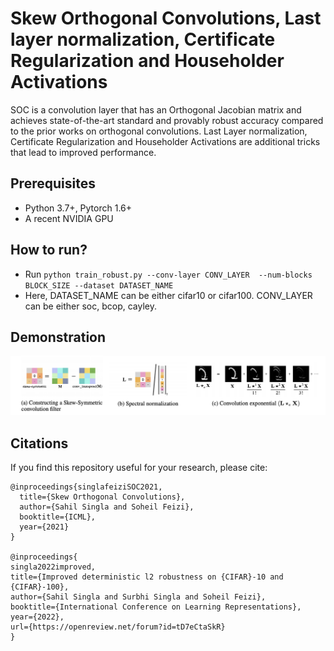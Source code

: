 # Skew Orthogonal Convolutions, Last layer normalization, Certificate Regularization and Householder Activations

SOC is a convolution layer that has an Orthogonal Jacobian matrix and achieves state-of-the-art standard and provably robust accuracy compared to the prior works on orthogonal convolutions. Last Layer normalization, Certificate Regularization and Householder Activations are additional tricks that lead to improved performance.

## Prerequisites

+ Python 3.7+, Pytorch 1.6+
+ A recent NVIDIA GPU

## How to run?

+ Run ```python train_robust.py --conv-layer CONV_LAYER  --num-blocks BLOCK_SIZE --dataset DATASET_NAME```
+ Here, DATASET_NAME can be either cifar10 or cifar100. CONV_LAYER can be either soc, bcop, cayley.

## Demonstration

![demo](./figures/SOC_demo.png)

## Citations
If you find this repository useful for your research, please cite:

```
@inproceedings{singlafeiziSOC2021,
  title={Skew Orthogonal Convolutions},
  author={Sahil Singla and Soheil Feizi},
  booktitle={ICML},
  year={2021}
}

@inproceedings{
singla2022improved,
title={Improved deterministic l2 robustness on {CIFAR}-10 and {CIFAR}-100},
author={Sahil Singla and Surbhi Singla and Soheil Feizi},
booktitle={International Conference on Learning Representations},
year={2022},
url={https://openreview.net/forum?id=tD7eCtaSkR}
}
```


